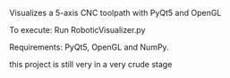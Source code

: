 Visualizes a 5-axis CNC toolpath with PyQt5 and OpenGL

To execute: Run RoboticVisualizer.py

Requirements: PyQt5, OpenGL and NumPy.

this project is still very in a very crude stage
